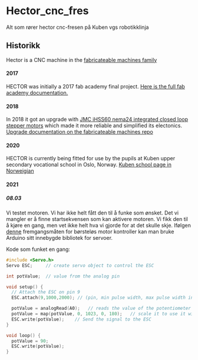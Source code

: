 # Hector_cnc_fres
Alt som rører hector cnc-fresen på Kuben vgs robotikklinja

## Historikk

Hector is a CNC machine in the [fabricateable machines family](https://github.com/fellesverkstedet/fabricatable-machines/wiki)

#### 2017
HECTOR was initially a 2017 fab academy final project. [Here is the full fab academy documentation.](http://archive.fabacademy.org/archives/2017/fablabverket/students/100/web/projects/diy_cnc/index.html)
#### 2018
In 2018 it got an upgrade with [JMC iHSS60 nema24 integrated closed loop stepper motors](https://www.aliexpress.com/item/NEMA24-3Nm-425oz-in-Integrated-Closed-Loop-Stepper-motor-with-driver-36VDC-JMC-iHSS60-36-30/32822797339.html) which made it more reliable and simplified its electonics.
[Upgrade documentation on the fabricateable machines repo](https://github.com/fellesverkstedet/fabricatable-machines/blob/master/hector-medium-format-cnc/README.md)

#### 2020
HECTOR is currently being fitted for use by the pupils at Kuben upper secondary vocational school in Oslo, Norway. [Kuben school page in Norweigian](https://kuben.vgs.no/) 

#### 2021

##### 08.03
Vi testet motoren. Vi har ikke helt fått den til å funke som ønsket.
Det vi mangler er å finne startsekvensen som kan aktivere motoren. Vi fikk den til å kjøre en gang, men vet ikke helt hva vi gjorde for at det skulle skje. Ifølgen [denne](https://howtomechatronics.com/tutorials/arduino/arduino-brushless-motor-control-tutorial-esc-bldc/) fremgangsmåten for børsteløs motor kontroller kan man bruke Arduino sitt innebygde bibliotek for servoer.

Kode som funket en gang:
```C++
#include <Servo.h>
Servo ESC;     // create servo object to control the ESC

int potValue;  // value from the analog pin

void setup() {
  // Attach the ESC on pin 9
  ESC.attach(9,1000,2000); // (pin, min pulse width, max pulse width in microseconds) 

  potValue = analogRead(A0);   // reads the value of the potentiometer (value between 0 and 1023)
  potValue = map(potValue, 0, 1023, 0, 180);   // scale it to use it with the servo library (value between 0 and 180)
  ESC.write(potValue);    // Send the signal to the ESC
}

void loop() {
  potValue = 90;
  ESC.write(potValue);    
}
```